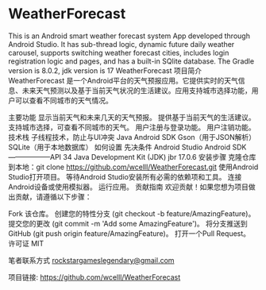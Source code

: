 # WeatherForecast
This is an Android smart weather forecast system App developed through Android Studio. It has sub-thread logic, dynamic future daily weather carousel, supports switching weather forecast cities, includes login registration logic and pages, and has a built-in SQlite database. The Gradle version is 8.0.2, jdk version is 17
WeatherForecast
项目简介
WeatherForecast 是一个Android平台的天气预报应用。它提供实时的天气信息、未来天气预测以及基于当前天气状况的生活建议。应用支持城市选择功能，用户可以查看不同城市的天气情况。

主要功能
显示当前天气和未来几天的天气预报。
提供基于当前天气的生活建议。
支持城市选择，可查看不同城市的天气。
用户注册与登录功能。
用户注销功能。
技术栈
子线程技术，防止与UI冲突
Java
Android SDK
Gson（用于JSON解析）
SQLite（用于本地数据库）
如何设置
先决条件
Android Studio
Android SDK——————API 34
Java Development Kit (JDK) jbr 17.0.6
安装步骤
克隆仓库到本地：git clone https://github.com/wcelll/WeatherForecast.git
使用Android Studio打开项目。
等待Android Studio安装所有必需的依赖项和工具。
连接Android设备或使用模拟器。
运行应用。
贡献指南
欢迎贡献！如果您想为项目做出贡献，请遵循以下步骤：

Fork 该仓库。
创建您的特性分支 (git checkout -b feature/AmazingFeature)。
提交您的更改 (git commit -m 'Add some AmazingFeature')。
将分支推送到GitHub (git push origin feature/AmazingFeature)。
打开一个Pull Request。
许可证
MIT

笔者联系方式
rockstargameslegendary@gmail.com

项目链接: https://github.com/wcelll/WeatherForecast
